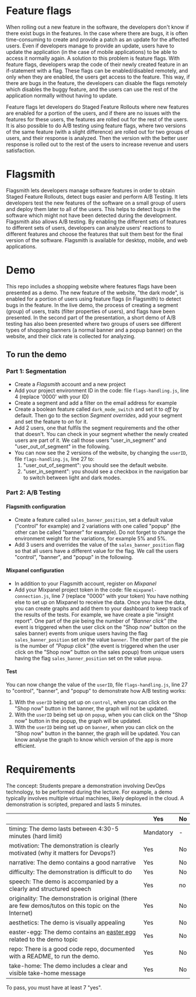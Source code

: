 # Feature flags
When rolling out a new feature in the software, the developers don't know if there exist bugs in the features. In the case where there are bugs, it is often time-consuming to create and provide a patch as an update for the affected users. Even if developers manage to provide an update, users have to update the application (in the case of mobile applications) to be able to access it normally again. A solution to this problem is feature flags. With feature flags, developers wrap the code of their newly created feature in an if-statement with a flag. These flags can be enabled/disabled remotely, and only when they are enabled, the users get access to the feature. This way, if there are bugs in the feature, the developers can disable the flags remotely which disables the buggy feature, and the users can use the rest of the application normally without having to update.

Feature flags let developers do Staged Feature Rollouts where new features are enabled for a portion of the users, and if there are no issues with the features for these users, the features are rolled out for the rest of the users. It is also possible to do A/B testing using feature flags, where two versions of the same feature (with a slight difference) are rolled out for two groups of users, and their response is analyzed. Then the version with the better user response is rolled out to the rest of the users to increase revenue and users satisfaction.  

# Flagsmith
Flagsmith lets developers manage software features in order to obtain Staged Feature Rollouts, detect bugs easier and perform A/B Testing. It lets developers test the new features of the software on a small group of users and deploy them later to all of the users. This helps to detect bugs in the software which might not have been detected during the development. Flagsmith also allows A/B testing. By enabling the different sets of features to different sets of users, developers can analyze users' reactions to different features and choose the features that suit them best for the final version of the software. Flagsmith is available for desktop, mobile, and web applications.

# Demo
This repo includes a shopping website where features flags have been presented as a demo. The new feature of the website, "the dark mode", is enabled for a portion of users using feature flags (in Flagsmith) to detect bugs in the feature. In the live demo, the process of creating a segment (group) of users, traits (filter properties of users), and flags have been presented. In the second part of the presentation, a short demo of A/B testing has also been presented where two groups of users see different types of shopping banners (a normal banner and a popup banner) on the website, and their click rate is collected for analyzing.

## To run the demo
### Part 1: Segmentation
- Create a *Flagsmith* account and a new project
- Add your project environment ID in the code: file `flags-handling.js`, line 4 (replace '0000' with your ID)
- Create a segment and add a filter on the email address for example
- Create a boolean feature called `dark_mode_switch` and set it to *off* by default. Then go to the section *Segment overrides*, add your segment and set the feature to *on* for it.
- Add 2 users, one that fulfils the segment requirements and the other that doesn't. You can check in your segment whether the newly created users are part of it. We call those users "user_in_segment" and "user_out_of_segment" in the following.
- You can now see the 2 versions of the website, by changing the `userID`, file `flags-handling.js`, line 27 to:
  1. "user_out_of_segment": you should see the default website.
  2. "user_in_segment": you should see a checkbox in the navigation bar to switch between light and dark modes.

### Part 2: A/B Testing
#### Flagsmith configuration
- Create a feature called `sales_banner_position`, set a default value ("control" for example) and 2 variations with one called "popup" (the other can be called "banner" for example). Do not forget to change the environment weight for the variations, for example 5% and 5%.
- Add 3 users and overrides the value of the `sales_banner_position` flag so that all users have a different value for the flag. We call the users "control", "banner", and "popup" in the following.

#### Mixpanel configuration
- In addition to your Flagsmith account, register on *Mixpanel*
- Add your Mixpanel project token in the code: file `mixpanel-connection.js`, line 7 (replace "0000" with your token)
You have nothing else to set up on Mixpanel to receive the data. Once you have the data, you can create graphs and add them to your dashboard to keep track of the results of the tests. For example, we have create a pie "insight report". One part of the pie being the number of *"Banner click"* (the event is triggered when the user click on the "Shop now" button on the sales banner) events from unique users having the flag `sales_banner_position` set on the value `banner`. The other part of the pie is the number of *"Popup click"* (the event is triggered when the user click on the "Shop now" button on the sales popup) from unique users having the flag `sales_banner_position` set on the value `popup`.

#### Test
You can now change the value of the `userID`, file `flags-handling.js`, line 27 to "control", "banner", and "popup" to demonstrate how A/B testing works:
  1. With the `userID` being set up on `control`, when you can click on the "Shop now" button in the banner, the graph will not be updated.
  2. With the `userID` being set up on `popup`, when you can click on the "Shop now" button in the popup, the graph will be updated.
  3. With the `userID` being set up on `banner`, when you can click on the "Shop now" button in the banner, the graph will be updated.
You can know analyse the graph to know which version of the app is more efficient.

# Requirements
The concept: Students prepare a demonstration involving DevOps technology, to be performed during the lecture. For example, a demo typically involves multiple virtual machines, likely deployed in the cloud. A demonstration is scripted, prepared and lasts 5 minutes.


|                                             | Yes | No | 
|-------------------------------------------- | ----|----|
|timing: The demo lasts between 4:30-5 minutes (hard limit)  | Mandatory | - |
|motivation: The demonstration is clearly motivated (why it matters for Devops?) | Yes | No | 
|narrative: The demo contains a good narrative | Yes | No | 
|difficulty: The demonstration is difficult to do | Yes | No |
|speech: The demo is accompanied by a clearly and structured speech | Yes | no |
|originality: The demonstration is original (there are few demos/tutos on this topic on the Internet)| Yes | No | 
|aesthetics: The demo is visually appealing | Yes | No | 
|easter-egg: The demo contains an [easter egg](https://github.com/OrkoHunter/python-easter-eggs) related to the demo topic| Yes | No |
|repo: There is a good code repo, documented with a README, to run the demo. | Yes | No | 
|take-home: The demo includes a clear and visible take-home message | Yes | No | 


To pass, you must have at least 7 "yes".
 
